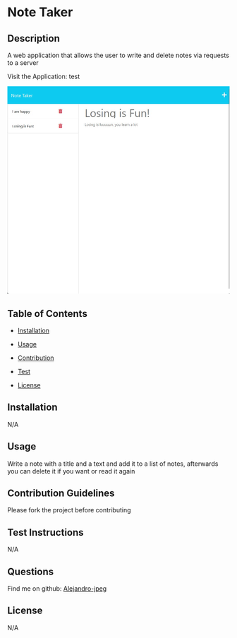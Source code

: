 # Note Taker

## Description

A web application that allows the user to write and delete notes via requests to a server

Visit the Application: test

![Screenshot](./Develop/public/assets/images/Screenshot.jpg)

## Table of Contents

- [Installation](#installation)

- [Usage](#usage)

- [Contribution](#contribution-guidelines)

- [Test](#test-instructions)

- [License](#license)

## Installation

N/A

## Usage

Write a note with a title and a text and add it to a list of notes, afterwards you can delete it if you want or read it again

## Contribution Guidelines

Please fork the project before contributing

## Test Instructions

N/A

## Questions

Find me on github: [Alejandro-jpeg](https://github.com/Alejandro-jpeg)

## License

N/A

